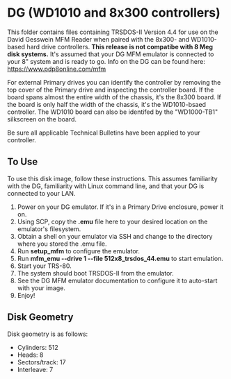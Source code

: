# DG (WD1010 and 8x300 controllers)

This folder contains files containing TRSDOS-II Version 4.4 for use on the David Gesswein MFM Reader when paired with the 8x300- and WD1010-based hard drive controllers.  **This release is not compatibe with 8 Meg disk systems.**  It's assumed that your DG MFM emulator is connected to your 8" system and is ready to go.  Info on the DG can be found here: https://www.pdp8online.com/mfm

For external Primary drives you can identify the controller by removing the top cover of the Primary drive and inspecting the controller board.  If the board spans almost the entire width of the chassis, it's the 8x300 board.  If the board is only half the width of the chassis, it's the WD1010-bsaed controller.  The WD1010 board can also be identifed by the "WD1000-TB1" silkscreen on the board.

Be sure all applicable Technical Bulletins have been applied to your controller.

## To Use

To use this disk image, follow these instructions.  This assumes familiarity with the DG, familiarity with Linux command line, and that your DG is connected to your LAN. 

1. Power on your DG emulator.  If it's in a Primary Drive enclosure, power it on.
1. Using SCP, copy the **.emu** file here to your desired location on the emulator's filesystem.
1. Obtain a shell on your emulator via SSH and change to the directory where you stored the .emu file.
1. Run **setup_mfm** to configure the emulator.
1. Run **mfm_emu --drive 1 --file 512x8_trsdos_44.emu** to start emulation.
1. Start your TRS-80.
1. The system should boot TRSDOS-II from the emulator. 
1. See the DG MFM emulator documentation to configure it to auto-start with your image.
1. Enjoy!

## Disk Geometry

Disk geometry is as follows:

* Cylinders: 512
* Heads: 8
* Sectors/track: 17
* Interleave: 7

